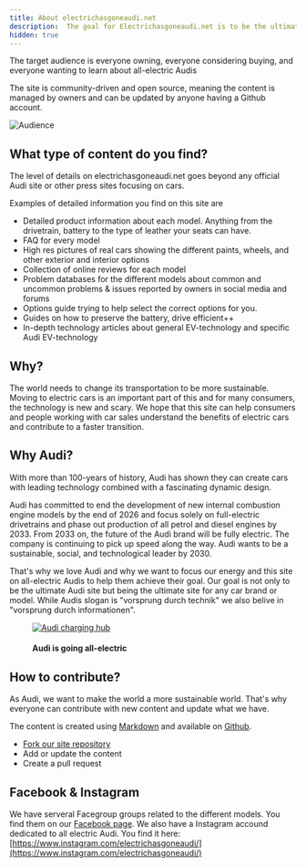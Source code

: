 ```yaml
---
title: About electrichasgoneaudi.net
description:  The goal for Electrichasgoneaudi.net is to be the ultimate site for information about all-electric Audis.  
hidden: true
---
```

<!-- markdownlint-disable MD033 -->

The target audience is everyone owning, everyone considering buying, and everyone wanting to learn about all-electric Audis

The site is community-driven and open source, meaning the content is managed by owners and can be updated by anyone having a Github account.

![Audience](https://media.electrichasgoneaudi.net/multimedia/articles/about/about_2.jpg "We have users from most of the countries on the planet")

## What type of content do you find?

The level of details on electrichasgoneaudi.net goes beyond any official Audi site or other press sites focusing on cars.

Examples of detailed information you find on this site are

- Detailed product information about each model. Anything from the drivetrain, battery to the type of leather your seats can have.
- FAQ for every model
- High res pictures of real cars showing the different paints, wheels, and other exterior and interior options
- Collection of online reviews for each model
- Problem databases for the different models about common and uncommon problems & issues reported by owners in social media and forums
- Options guide trying to help select the correct options for you.
- Guides on how to preserve the battery, drive efficient++
- In-depth technology articles about general EV-technology and specific Audi EV-technology

## Why?

The world needs to change its transportation to be more sustainable. Moving to electric cars is an important part of this and for many consumers, the technology is new and scary. We hope that this site can help consumers and people working with car sales understand the benefits of electric cars and contribute to a faster transition.

## Why Audi?

With more than 100-years of history, Audi has shown they can create cars with leading technology combined with a fascinating dynamic design.

Audi has committed to end the development of new internal combustion engine models by the end of 2026 and focus solely on full-electric drivetrains and phase out production of all petrol and diesel engines by 2033. From 2033 on, the future of the Audi brand will be fully electric. The company is continuing to pick up speed along the way. Audi wants to be a sustainable, social, and technological leader by 2030.

That's why we love Audi and why we want to focus our energy and this site on all-electric Audis to help them achieve their goal. Our goal is not only to be the ultimate Audi site but being the ultimate site for any car brand or model. While Audis slogan is "vorsprung durch technik" we also belive in "vorsprung durch informationen".

<figure>
    <a href="https://media.electrichasgoneaudi.net/multimedia/articles/about/about_1.jpg">
        <img src="https://media.electrichasgoneaudi.net/multimedia/articles/about/about_1s.jpg" alt="Audi charging hub" title="Audi charging hub">
    </a>
    <figcaption><h4>Audi is going all-electric</h4></figcaption>
</figure>

## How to contribute?

As Audi, we want to make the world a more sustainable world. That's why everyone can contribute with new content and update what we have.

The content is created using [Markdown](https://en.wikipedia.org/wiki/Markdown) and available on [Github](https://github.com/electrichasgoneaudi/electrichasgoneaudi.github.io).

- [Fork our site repository](https://docs.github.com/en/get-started/quickstart/fork-a-repo)
- Add or update the content
- Create a pull request

## Facebook & Instagram

We have serveral Facegroup groups related to the different models. You find them on our [Facebook page](https://www.facebook.com/electrichasgoneaudi).  We also have a Instagram accound dedicated to all electric Audi. You find it here: [https://www.instagram.com/electrichasgoneaudi/](https://www.instagram.com/electrichasgoneaudi/)
